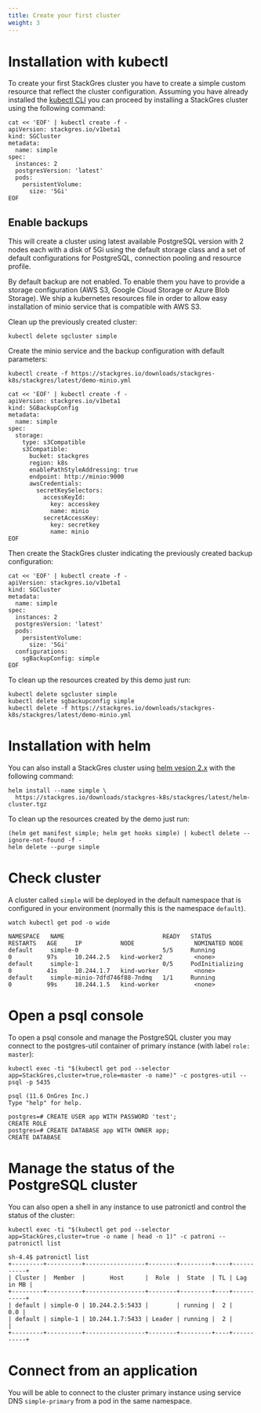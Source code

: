 ```yaml
---
title: Create your first cluster
weight: 3
---
```


# Installation with kubectl

To create your first StackGres cluster you have to create a simple custom resource that reflect
 the cluster configuration. Assuming you have already installed the
 [kubectl CLI](https://kubernetes.io/docs/tasks/tools/install-kubectl/) you can proceed by
 installing a StackGres cluster using the following command:

```shell
cat << 'EOF' | kubectl create -f -
apiVersion: stackgres.io/v1beta1
kind: SGCluster
metadata:
  name: simple
spec:
  instances: 2
  postgresVersion: 'latest'
  pods:
    persistentVolume: 
      size: '5Gi'
EOF
```

## Enable backups

This will create a cluster using latest available PostgreSQL version with 2 nodes each with a disk
 of 5Gi using the default storage class and a set of default configurations for PostgreSQL,
 connection pooling and resource profile.

By default backup are not enabled. To enable them you have to provide a storage configuration (AWS S3,
 Google Cloud Storage or Azure Blob Storage). We ship a kubernetes resources file in order to allow
 easy installation of minio service that is compatible with AWS S3.

Clean up the previously created cluster:

```shell
kubectl delete sgcluster simple
```

Create the minio service and the backup configuration with default parameters:

```shell
kubectl create -f https://stackgres.io/downloads/stackgres-k8s/stackgres/latest/demo-minio.yml

cat << 'EOF' | kubectl create -f -
apiVersion: stackgres.io/v1beta1
kind: SGBackupConfig
metadata:
  name: simple
spec:
  storage:
    type: s3Compatible
    s3Compatible:
      bucket: stackgres
      region: k8s
      enablePathStyleAddressing: true
      endpoint: http://minio:9000
      awsCredentials:
        secretKeySelectors:
          accessKeyId:
            key: accesskey
            name: minio
          secretAccessKey:
            key: secretkey
            name: minio
EOF
```

Then create the StackGres cluster indicating the previously created backup configuration:

```shell
cat << 'EOF' | kubectl create -f -
apiVersion: stackgres.io/v1beta1
kind: SGCluster
metadata:
  name: simple
spec:
  instances: 2
  postgresVersion: 'latest'
  pods:
    persistentVolume:
      size: '5Gi'
  configurations:
    sgBackupConfig: simple
EOF
```

To clean up the resources created by this demo just run:

```
kubectl delete sgcluster simple
kubectl delete sgbackupconfig simple
kubectl delete -f https://stackgres.io/downloads/stackgres-k8s/stackgres/latest/demo-minio.yml
```

# Installation with helm

You can also install a StackGres cluster using [helm vesion 2.x](https://github.com/helm/helm/releases)
 with the following command:

```
helm install --name simple \
  https://stackgres.io/downloads/stackgres-k8s/stackgres/latest/helm-cluster.tgz
```

To clean up the resources created by the demo just run:

```
(helm get manifest simple; helm get hooks simple) | kubectl delete --ignore-not-found -f -
helm delete --purge simple
```

# Check cluster

A cluster called `simple` will be deployed in the default namespace
 that is configured in your environment (normally this is the namespace `default`).

```
watch kubectl get pod -o wide
```

```
NAMESPACE   NAME                            READY   STATUS            RESTARTS   AGE     IP           NODE                 NOMINATED NODE
default     simple-0                        5/5     Running           0          97s     10.244.2.5   kind-worker2         <none>
default     simple-1                        0/5     PodInitializing   0          41s     10.244.1.7   kind-worker          <none>
default     simple-minio-7dfd746f88-7ndmq   1/1     Running           0          99s     10.244.1.5   kind-worker          <none>
```

# Open a psql console

To open a psql console and manage the PostgreSQL cluster you may connect to the postgres-util
 container of primary instance (with label `role: master`):

```
kubectl exec -ti "$(kubectl get pod --selector app=StackGres,cluster=true,role=master -o name)" -c postgres-util -- psql -p 5435
```

```
psql (11.6 OnGres Inc.)
Type "help" for help.

postgres=# CREATE USER app WITH PASSWORD 'test';
CREATE ROLE
postgres=# CREATE DATABASE app WITH OWNER app;
CREATE DATABASE
```

# Manage the status of the PostgreSQL cluster

You can also open a shell in any instance to use patronictl and control the status of the cluster:

```
kubectl exec -ti "$(kubectl get pod --selector app=StackGres,cluster=true -o name | head -n 1)" -c patroni -- patronictl list
```

```
sh-4.4$ patronictl list
+---------+----------+-----------------+--------+---------+----+-----------+
| Cluster |  Member  |       Host      |  Role  |  State  | TL | Lag in MB |
+---------+----------+-----------------+--------+---------+----+-----------+
| default | simple-0 | 10.244.2.5:5433 |        | running |  2 |       0.0 |
| default | simple-1 | 10.244.1.7:5433 | Leader | running |  2 |           |
+---------+----------+-----------------+--------+---------+----+-----------+
```

# Connect from an application

You will be able to connect to the cluster primary instance using service DNS `simple-primary` from a pod in the same namespace.

